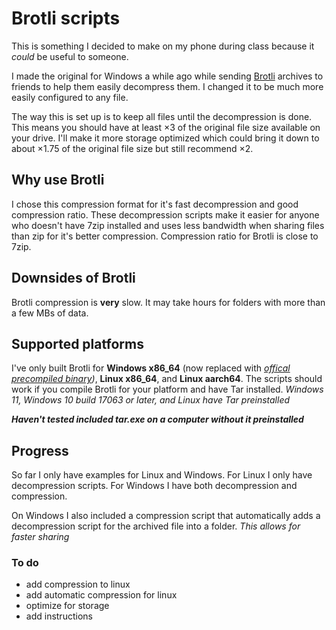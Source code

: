 # Brotli scripts

This is something I decided to make on my phone during class because it *could* be useful to someone.

I made the original for Windows a while ago while sending [Brotli](https://github.com/google/brotli) archives to friends to help them easily decompress them. I changed it to be much more easily configured to any file.

The way this is set up is to keep all files until the decompression is done. This means you should have at least ×3 of the original file size available on your drive. I'll make it more storage optimized which could bring it down to about ×1.75 of the original file size but still recommend ×2.

## Why use Brotli

I chose this compression format for it's fast decompression and good compression ratio. These decompression scripts make it easier for anyone who doesn't have 7zip installed and uses less bandwidth when sharing files than zip for it's better compression. Compression ratio for Brotli is close to 7zip.

## Downsides of Brotli

Brotli compression is **very** slow. It may take hours for folders with more than a few MBs of data.

## Supported platforms

I've only built Brotli for **Windows x86_64** (now replaced with *[offical precompiled binary](https://github.com/google/brotli/releases/tag/v1.1.0))*, **Linux x86_64**, and **Linux aarch64**. The scripts should work if you compile Brotli for your platform and have Tar installed. *Windows 11, Windows 10 build 17063 or later, and Linux have Tar preinstalled*

***Haven't tested included tar.exe on a computer without it preinstalled***

## Progress

So far I only have examples for Linux and Windows. For Linux I only have decompression scripts. For Windows I have both decompression and compression.

On Windows I also included a compression script that automatically adds a decompression script for the archived file into a folder. *This allows for faster sharing*

### To do

- add compression to linux
- add automatic compression for linux
- optimize for storage
- add instructions
